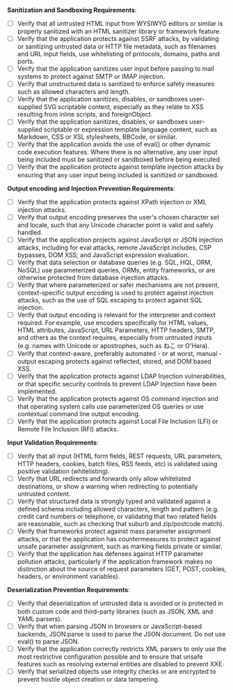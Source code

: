 <b>Sanitization and Sandboxing Requirements</b>:

- [ ] Verify that all untrusted HTML input from WYSIWYG editors or similar is properly sanitized with an HTML sanitizer library or framework feature.
- [ ] Verify that the application protects against SSRF attacks, by validating or sanitizing untrusted data or HTTP file metadata, such as filenames and URL input fields, use whitelisting of protocols, domains, paths and ports.
- [ ] Verify that the application sanitizes user input before passing to mail systems to protect against SMTP or IMAP injection.
- [ ] Verify that unstructured data is sanitized to enforce safety measures such as allowed characters and length.
- [ ] Verify that the application sanitizes, disables, or sandboxes user-supplied SVG scriptable content, especially as they relate to XSS resulting from inline scripts, and foreignObject.
- [ ] Verify that the application sanitizes, disables, or sandboxes user-supplied scriptable or expression template language content, such as Markdown, CSS or XSL stylesheets, BBCode, or similar.
- [ ] Verify that the application avoids the use of eval() or other dynamic code execution features. Where there is no alternative, any user input being included must be sanitized or sandboxed before being executed.
- [ ] Verify that the application protects against template injection attacks by ensuring that any user input being included is sanitized or sandboxed.

<b>Output encoding and Injection Prevention Requirements</b>:

- [ ] Verify that the application protects against XPath injection or XML injection attacks.
- [ ] Verify that output encoding preserves the user's chosen character set and locale, such that any Unicode character point is valid and safely handled.
- [ ] Verify that the application projects against JavaScript or JSON injection attacks, including for eval attacks, remote JavaScript includes, CSP bypasses, DOM XSS, and JavaScript expression evaluation.
- [ ] Verify that data selection or database queries (e.g. SQL, HQL, ORM, NoSQL) use parameterized queries, ORMs, entity frameworks, or are otherwise protected from database injection attacks.
- [ ] Verify that where parameterized or safer mechanisms are not present, context-specific output encoding is used to protect against injection attacks, such as the use of SQL escaping to protect against SQL injection.
- [ ] Verify that output encoding is relevant for the interpreter and context required. For example, use encoders specifically for HTML values, HTML attributes, JavaScript, URL Parameters, HTTP headers, SMTP, and others as the context requires, especially from untrusted inputs (e.g. names with Unicode or apostrophes, such as ねこ or O'Hara).
- [ ] Verify that context-aware, preferably automated - or at worst, manual - output escaping protects against reflected, stored, and DOM based XSS.
- [ ] Verify that the application protects against LDAP Injection vulnerabilities, or that specific security controls to prevent LDAP Injection have been implemented.
- [ ] Verify that the application protects against OS command injection and that operating system calls use parameterized OS queries or use contextual command line output encoding.
- [ ] Verify that the application protects against Local File Inclusion (LFI) or Remote File Inclusion (RFI) attacks.

<b>Input Validation Requirements</b>:

- [ ] Verify that all input (HTML form fields, REST requests, URL parameters, HTTP headers, cookies, batch files, RSS feeds, etc) is validated using positive validation (whitelisting).
- [ ] Verify that URL redirects and forwards only allow whitelisted destinations, or show a warning when redirecting to potentially untrusted content.
- [ ] Verify that structured data is strongly typed and validated against a defined schema including allowed characters, length and pattern (e.g. credit card numbers or telephone, or validating that two related fields are reasonable, such as checking that suburb and zip/postcode match).
- [ ] Verify that frameworks protect against mass parameter assignment attacks, or that the application has countermeasures to protect against unsafe parameter assignment, such as marking fields private or similar.
- [ ] Verify that the application has defenses against HTTP parameter pollution attacks, particularly if the application framework makes no distinction about the source of request parameters (GET, POST, cookies, headers, or environment variables).

<b>Deserialization Prevention Requirements</b>:

- [ ] Verify that deserialization of untrusted data is avoided or is protected in both custom code and third-party libraries (such as JSON, XML and YAML parsers).
- [ ] Verify that when parsing JSON in browsers or JavaScript-based backends, JSON.parse is used to parse the JSON document. Do not use eval() to parse JSON.
- [ ] Verify that the application correctly restricts XML parsers to only use the most restrictive configuration possible and to ensure that unsafe features such as resolving external entities are disabled to prevent XXE.
- [ ] Verify that serialized objects use integrity checks or are encrypted to prevent hostile object creation or data tampering.